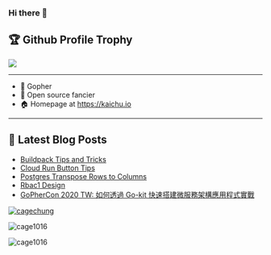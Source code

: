 ### Hi there 👋

<!--
**cage1016/cage1016** is a ✨ _special_ ✨ repository because its `README.md` (this file) appears on your GitHub profile.

Here are some ideas to get you started:

- 🔭 I’m currently working on ...
- 🌱 I’m currently learning ...
- 👯 I’m looking to collaborate on ...
- 🤔 I’m looking for help with ...
- 💬 Ask me about ...
- 📫 How to reach me: ...
- 😄 Pronouns: ...
- ⚡ Fun fact: ...
-->

<h2>🏆 Github Profile Trophy</h2>
<img src="https://github-profile-trophy.vercel.app/?username=cage1016&column=7&margin-w=15" />

---

- 🔭 Gopher
- 🌱 Open source fancier
- 🏠 Homepage at https://kaichu.io

---

## 📕 Latest Blog Posts

<!-- BLOG-POST-LIST:START -->
- [Buildpack Tips and Tricks](https://kaichu.io/posts/buildpack-tips-and-tricks/)
- [Cloud Run Button Tips](https://kaichu.io/posts/cloud-run-button-tips/)
- [Postgres Transpose Rows to Columns](https://kaichu.io/posts/postgres-transpose-rows-to-columns/)
- [Rbac1 Design](https://kaichu.io/posts/rbac1-design/)
- [GoPherCon 2020 TW: 如何透過 Go-kit 快速搭建微服務架構應用程式實戰](https://kaichu.io/posts/gokit-engineering-operation/)
<!-- BLOG-POST-LIST:END -->

<div>
  <p align="left"> <a href="https://twitter.com/cagechung" target="blank">
      <img src="https://img.shields.io/twitter/follow/cagechung?logo=twitter&style=for-the-badge" alt="cagechung" /></a>
  </p>
  <p>
    <img align="center" src="https://github-readme-stats.vercel.app/api?username=cage1016&show_icons=true&locale=en" alt="cage1016" />
  <p>
    <img align="left" src="https://github-readme-stats.vercel.app/api/top-langs?username=cage1016&show_icons=true&locale=en&layout=compact" alt="cage1016" />
  </p>
</div>

